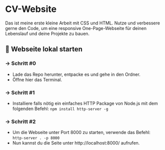 # CV-Website

Das ist meine erste kleine Arbeit mit CSS und HTML.
Nutze und verbessere gerne den Code, um eine responsive One-Page-Webseite für deinen Lebenslauf und deine Projekte zu bauen.

## 🚀 Webseite lokal starten

### → Schritt #0

* Lade das Repo herunter, entpacke es und gehe in den Ordner.
* Öffne hier das Terminal.

### → Schritt #1

* Installiere falls nötig ein einfaches HTTP Package von Node.js mit dem folgenden Befehl:
  ```npm install http-server -g```

### → Schritt #2

* Um die Webseite unter Port 8000 zu starten, verwende das Befehl:
  ```http-server . -p 8000```
* Nun kannst du die Seite unter http://localhost:8000/ aufrufen.
